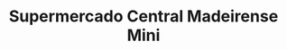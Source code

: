 ---
title: "Supermercado Central Madeirense Mini"
url: /caracas/supermercado-central-madeirense-mini-av-principal-de-santa-marta/
shop: Supermarkt
---